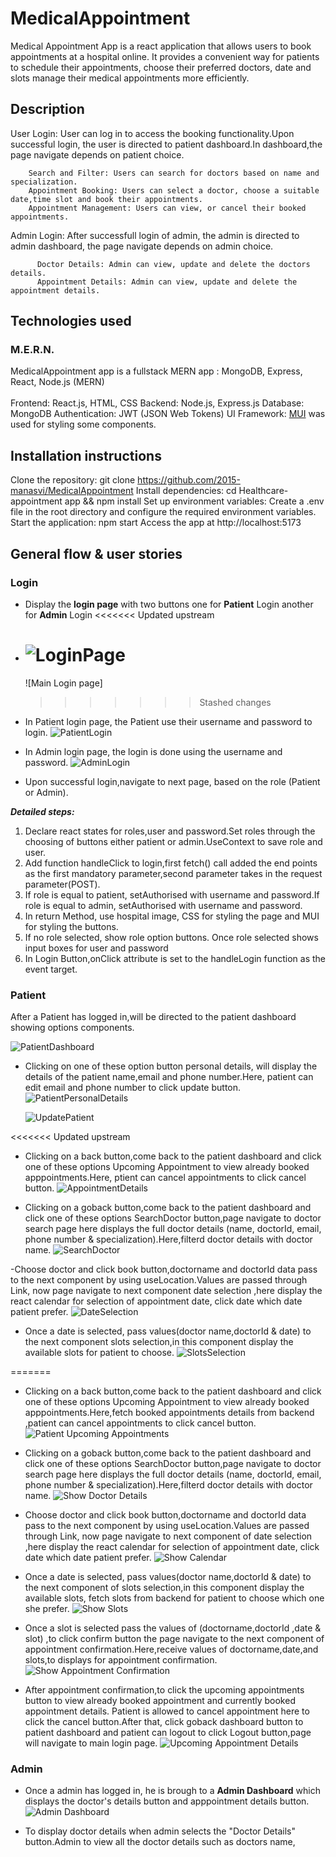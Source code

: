 # MedicalAppointment

Medical Appointment App is a react application that allows users to book appointments at a hospital online. It provides a convenient way for patients to schedule their appointments, choose their preferred doctors, date and slots manage their medical appointments more efficiently.
<br />

## **Description**

User Login: User can log in to access the booking functionality.Upon successful login, the user is directed to patient dashboard.In dashboard,the page navigate depends on patient choice.

        Search and Filter: Users can search for doctors based on name and specialization.
        Appointment Booking: Users can select a doctor, choose a suitable date,time slot and book their appointments.
        Appointment Management: Users can view, or cancel their booked appointments.

Admin Login: After successfull login of admin, the admin is directed to admin dashboard, the page navigate depends on admin choice.

          Doctor Details: Admin can view, update and delete the doctors details.
          Appointment Details: Admin can view, update and delete the appointment details.

## **Technologies used**

### M.E.R.N.

MedicalAppointment app is a fullstack MERN app : MongoDB, Express, React, Node.js (MERN) <br/>
<br/>
Frontend: React.js, HTML, CSS
Backend: Node.js, Express.js
Database: MongoDB
Authentication: JWT (JSON Web Tokens)
UI Framework: [MUI](https://mui.com/) was used for styling some components.

## Installation instructions

Clone the repository: git clone https://github.com/2015-manasvi/MedicalAppointment
Install dependencies: cd Healthcare-appointment app && npm install
Set up environment variables: Create a .env file in the root directory and configure the required environment variables.
Start the application: npm start
Access the app at http://localhost:5173

## General flow & user stories

### Login

- Display the **login page** with two buttons one for **Patient** Login another for **Admin** Login
  <<<<<<< Updated upstream
- # ![LoginPage](https://github.com/2015-manasvi/MedicalAppointment/assets/122246672/c088aeef-e625-4ecc-b1d7-68b3cf9c0537)

  ![Main Login page]

  > > > > > > > Stashed changes

- In Patient login page, the Patient use their username and password to login.
  ![PatientLogin](https://github.com/2015-manasvi/MedicalAppointment/assets/122246672/78ce7c70-8a09-4163-a5f6-5fa7588213d3)

- In Admin login page, the login is done using the username and password.
  ![AdminLogin](https://github.com/2015-manasvi/MedicalAppointment/assets/122246672/96ab29ca-4aed-469a-906e-dac781fa344b)

- Upon successful login,navigate to next page, based on the role (Patient or Admin).
  ​<br/>

**_Detailed steps:​_**

1. Declare react states for roles,user and password.Set roles through the choosing of buttons either patient or admin.UseContext to save role and user. <br/>
2. Add function handleClick to login,first fetch() call added the end points as the first mandatory parameter,second parameter takes in the request parameter(POST). <br/>
3. If role is equal to patient, setAuthorised with username and password.If role is equal to admin, setAuthorised with username and password.<br/>
4. In return Method, use hospital image, CSS for styling the page and MUI for styling the buttons.<br/>
5. If no role selected, show role option buttons. Once role selected shows input boxes for user and password<br/>
6. In Login Button,onClick attribute is set to the handleLogin function as the event target.<br/>

### Patient

After a Patient has logged in,will be directed to the patient dashboard showing options components.

![PatientDashboard](https://github.com/2015-manasvi/MedicalAppointment/assets/122246672/481476dd-6f8b-4890-9b03-8a3eb357fdb3)

- Clicking on one of these option button personal details, will display the details of the patient name,email and phone number.Here, patient can edit email and phone number to click update button.
  ![PatientPersonalDetails](https://github.com/2015-manasvi/MedicalAppointment/assets/122246672/9ae619f8-932a-4bb7-b563-bf8ca9dd02ee)

  ![UpdatePatient](https://github.com/2015-manasvi/MedicalAppointment/assets/122246672/33327c4e-7203-4148-915d-2b4d1be3225c)

<<<<<<< Updated upstream

- Clicking on a back button,come back to the patient dashboard and click one of these options Upcoming Appointment to view already booked apppointments.Here, ptient can cancel appointments to click cancel button.
  ![AppointmentDetails](https://github.com/2015-manasvi/MedicalAppointment/assets/122246672/c1c20687-532c-44d6-a9b0-f0b9e215f472)

- Clicking on a goback button,come back to the patient dashboard and click one of these options SearchDoctor button,page navigate to doctor search page here displays the full doctor details (name, doctorId, email, phone number & specialization).Here,filterd doctor details with doctor name.
  ![SearchDoctor](https://github.com/2015-manasvi/MedicalAppointment/assets/122246672/84138e40-e7c7-44da-852f-747ead9a0ebe)

-Choose doctor and click book button,doctorname and doctorId data pass to the next component by using useLocation.Values are passed through Link, now page navigate to next component date selection ,here display the react calendar for selection of appointment date, click date which date patient prefer.
![DateSelection](https://github.com/2015-manasvi/MedicalAppointment/assets/122246672/3e384c2a-c5c9-4664-a14c-4a1409ff2ef7)

- Once a date is selected, pass values(doctor name,doctorId & date) to the next component slots selection,in this component display the available slots for patient to choose.
  ![SlotsSelection](https://github.com/2015-manasvi/MedicalAppointment/assets/122246672/d7cc1bca-aee7-480b-ae7e-2a354545caf0)

=======

- Clicking on a back button,come back to the patient dashboard and click one of these options Upcoming Appointment to view already booked apppointments.Here,fetch booked appointments details from backend ,patient can cancel appointments to click cancel button.
  ![Patient Upcoming Appointments](frontend\public\readme\UpcomingAppointments.png)

- Clicking on a goback button,come back to the patient dashboard and click one of these options SearchDoctor button,page navigate to doctor search page here displays the full doctor details (name, doctorId, email, phone number & specialization).Here,filterd doctor details with doctor name.
  ![Show Doctor Details](frontend\public\readme\SearchDoctor.png)

- Choose doctor and click book button,doctorname and doctorId data pass to the next component by using useLocation.Values are passed through Link, now page navigate to next component of date selection ,here display the react calendar for selection of appointment date, click date which date patient prefer.
  ![Show Calendar](frontend\public\readme\DateSelection.png)

- Once a date is selected, pass values(doctor name,doctorId & date) to the next component of slots selection,in this component display the available slots, fetch slots from backend for patient to choose which one she prefer.
  ![Show Slots](frontend\public\readme\SlotsSelection.png)

- Once a slot is selected pass the values of (doctorname,doctorId ,date & slot) ,to click confirm button the page navigate to the next component of appointment confirmation.Here,receive values of doctorname,date,and slots,to displays for appointment confirmation.
  ![Show Appointment Confirmation](frontend\public\readme\AppointmentConfirmation.png)

- After appointment confirmation,to click the upcoming appointments button to view already booked appointment and currently booked appointment details. Patient is allowed to cancel appointment here to click the cancel button.After that, click goback dashboard button to patient dashboard and patient can logout to click Logout button,page will navigate to main login page.
  ![Upcoming Appointment Details](frontend\public\readme\UpcomingAppointments.png)

### Admin

- Once a admin has logged in, he is brough to a **Admin Dashboard** which displays the doctor's details button and apppointment details button.
  ![Admin Dashboard ](frontend\public\readme\AdminDashboard.png)

- To display doctor details when admin selects the "Doctor Details" button.Admin to view all the doctor details such as doctors name,

